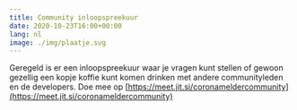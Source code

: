 ```yaml
---
title: Community inloopspreekuur
date: 2020-10-23T16:00+00:00
lang: nl
image: ./img/plaatje.svg
---
```

Geregeld is er een inloopspreekuur waar je vragen kunt stellen of 
gewoon gezellig een kopje koffie kunt komen drinken met andere communityleden
en de developers. Doe mee op [https://meet.jit.si/coronameldercommunity](https://meet.jit.si/coronameldercommunity)
